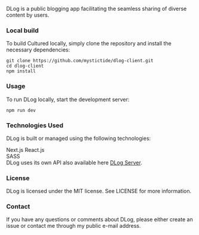 DLog is a public blogging app facilitating the seamless sharing of diverse content by users.

### Local build   
To build Cultured locally, simply clone the repository and install the necessary dependencies:

```
git clone https://github.com/mystictide/dlog-client.git
cd dlog-client
npm install
```
### Usage
To run DLog locally, start the development server:
```
npm run dev
```
### Technologies Used
DLog is built or managed using the following technologies:

Next.js
React.js   
SASS    
DLog uses its own API also available here [DLog Server](https://github.com/mystictide/dlog-server).

### License
DLog is licensed under the MIT license. See LICENSE for more information.

### Contact
If you have any questions or comments about DLog, please either create an issue or contact me through my public e-mail address.
